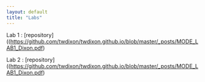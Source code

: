 ```yaml
---
layout: default
title: "Labs"
---
```


Lab 1 : [repository]((https://github.com/twdixon/twdixon.github.io/blob/master/_posts/MODE_LAB1_Dixon.pdf)

Lab 2 : [repository]((https://github.com/twdixon/twdixon.github.io/blob/master/_posts/MODE_LAB1_Dixon.pdf)
